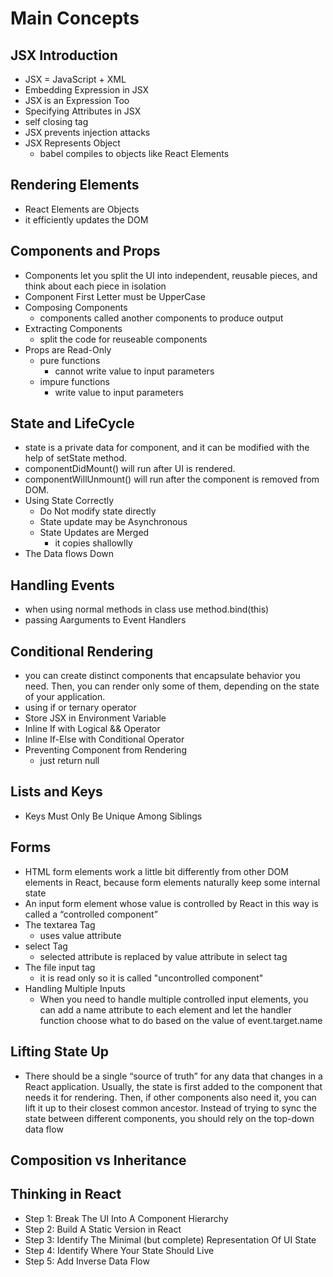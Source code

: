 # Main Concepts

## JSX Introduction
* JSX = JavaScript + XML
* Embedding Expression in JSX
* JSX is an Expression Too
* Specifying Attributes in JSX
* self closing tag
* JSX prevents injection attacks
* JSX Represents Object 
  * babel compiles to objects like React Elements

## Rendering Elements
* React Elements are Objects
* it efficiently updates the DOM

## Components and Props
* Components let you split the UI into independent, reusable pieces, and think about each piece in isolation
* Component First Letter must be UpperCase
* Composing Components
  * components called another components to produce output
* Extracting Components
  * split the code for reuseable components
* Props are Read-Only
  * pure functions
    * cannot write value to input parameters
  * impure functions
    * write value to input parameters

## State and LifeCycle
* state is a private data for component, and it can be modified with the help of setState method.
* componentDidMount() will run after UI is rendered.
* componentWillUnmount() will run after the component is removed from DOM.
* Using State Correctly
  * Do Not modify state directly
  * State update may be Asynchronous
  * State Updates are Merged
    * it copies shallowlly
* The Data flows Down

## Handling Events
* when using normal methods in class use method.bind(this)
* passing Aarguments to Event Handlers

## Conditional Rendering
* you can create distinct components that encapsulate behavior you need. Then, you can render only some of them, depending on the state of your application.
* using if or ternary operator
* Store JSX in Environment Variable
* Inline If with Logical && Operator
* Inline If-Else with Conditional Operator
* Preventing Component from Rendering
  * just return null

## Lists and Keys
* Keys Must Only Be Unique Among Siblings

## Forms
* HTML form elements work a little bit differently from other DOM elements in React, because form elements naturally keep some internal state
* An input form element whose value is controlled by React in this way is called a “controlled component”
* The textarea Tag
  * uses value attribute
* select Tag
  * selected attribute is replaced by value attribute in select tag
* The file input tag
  * it is read only so it is called "uncontrolled component"
* Handling Multiple Inputs
  * When you need to handle multiple controlled input elements, you can add a name attribute to each element and let the handler function choose what to do based on the value of event.target.name

## Lifting State Up
* There should be a single “source of truth” for any data that changes in a React application. Usually, the state is first added to the component that needs it for rendering. Then, if other components also need it, you can lift it up to their closest common ancestor. Instead of trying to sync the state between different components, you should rely on the top-down data flow

## Composition vs Inheritance
  
## Thinking in React
* Step 1: Break The UI Into A Component Hierarchy
* Step 2: Build A Static Version in React
* Step 3: Identify The Minimal (but complete) Representation Of UI State
* Step 4: Identify Where Your State Should Live
* Step 5: Add Inverse Data Flow